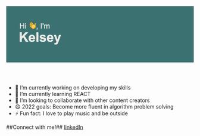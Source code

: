 <header>
<img src = "https://github.com/kelseyn12/kelseyn12/blob/master/header.png?raw=true">
  </header>




- 🔭 I’m currently working on developing my skills
- 🌱 I’m currently learning REACT
- 👯 I’m looking to collaborate with other content creators
- 😄 2022 goals: Become more fluent in algorithm problem solving
- ⚡ Fun fact: I love to play music and be outside

##Connect with me!##
[linkedIn](https://github.com/kelseyn12/kelseyn12/files/7884099/linkedin.1.pdf)






[linkedIn]: https://www.linkedin.com/in/kelseynocek12/
